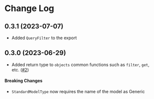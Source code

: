 # Change Log

## 0.3.1 (2023-07-07)
- Added `QueryFilter` to the export

## 0.3.0 (2023-06-29)
- Added return type to `objects` common functions such as `filter`, `get`, etc. ([#2](https://github.com/Vieolo/django-hint/issues/2))

#### Breaking Changes
- `StandardModelType` now requires the name of the model as Generic